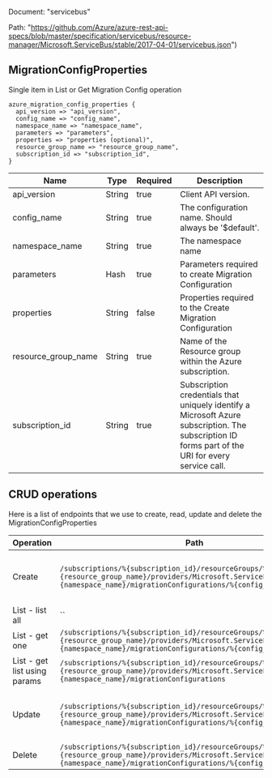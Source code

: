 Document: "servicebus"


Path: "https://github.com/Azure/azure-rest-api-specs/blob/master/specification/servicebus/resource-manager/Microsoft.ServiceBus/stable/2017-04-01/servicebus.json")

## MigrationConfigProperties

Single item in List or Get Migration Config operation

```puppet
azure_migration_config_properties {
  api_version => "api_version",
  config_name => "config_name",
  namespace_name => "namespace_name",
  parameters => "parameters",
  properties => "properties (optional)",
  resource_group_name => "resource_group_name",
  subscription_id => "subscription_id",
}
```

| Name        | Type           | Required       | Description       |
| ------------- | ------------- | ------------- | ------------- |
|api_version | String | true | Client API version. |
|config_name | String | true | The configuration name. Should always be '$default'. |
|namespace_name | String | true | The namespace name |
|parameters | Hash | true | Parameters required to create Migration Configuration |
|properties | String | false | Properties required to the Create Migration Configuration |
|resource_group_name | String | true | Name of the Resource group within the Azure subscription. |
|subscription_id | String | true | Subscription credentials that uniquely identify a Microsoft Azure subscription. The subscription ID forms part of the URI for every service call. |



## CRUD operations

Here is a list of endpoints that we use to create, read, update and delete the MigrationConfigProperties

| Operation | Path | Verb | Description | OperationID |
| ------------- | ------------- | ------------- | ------------- | ------------- |
|Create|`/subscriptions/%{subscription_id}/resourceGroups/%{resource_group_name}/providers/Microsoft.ServiceBus/namespaces/%{namespace_name}/migrationConfigurations/%{config_name}`|Put|Creates Migration configuration and starts migration of enties from Standard to Premium namespace|MigrationConfigs_CreateAndStartMigration|
|List - list all|``||||
|List - get one|`/subscriptions/%{subscription_id}/resourceGroups/%{resource_group_name}/providers/Microsoft.ServiceBus/namespaces/%{namespace_name}/migrationConfigurations/%{config_name}`|Get|Retrieves Migration Config|MigrationConfigs_Get|
|List - get list using params|`/subscriptions/%{subscription_id}/resourceGroups/%{resource_group_name}/providers/Microsoft.ServiceBus/namespaces/%{namespace_name}/migrationConfigurations`|Get|Gets all migrationConfigurations|MigrationConfigs_List|
|Update|`/subscriptions/%{subscription_id}/resourceGroups/%{resource_group_name}/providers/Microsoft.ServiceBus/namespaces/%{namespace_name}/migrationConfigurations/%{config_name}`|Put|Creates Migration configuration and starts migration of enties from Standard to Premium namespace|MigrationConfigs_CreateAndStartMigration|
|Delete|`/subscriptions/%{subscription_id}/resourceGroups/%{resource_group_name}/providers/Microsoft.ServiceBus/namespaces/%{namespace_name}/migrationConfigurations/%{config_name}`|Delete|Deletes a MigrationConfiguration|MigrationConfigs_Delete|
